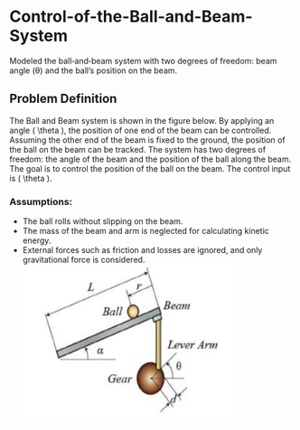 # Control-of-the-Ball-and-Beam-System
Modeled the ball‑and‑beam system with two degrees of freedom: beam angle (θ) and the ball’s position on the beam.
## Problem Definition

The Ball and Beam system is shown in the figure below. By applying an angle \( \theta \), the position of one end of the beam can be controlled. Assuming the other end of the beam is fixed to the ground, the position of the ball on the beam can be tracked. The system has two degrees of freedom: the angle of the beam and the position of the ball along the beam. The goal is to control the position of the ball on the beam. The control input is \( \theta \).

### Assumptions:
- The ball rolls without slipping on the beam.
- The mass of the beam and arm is neglected for calculating kinetic energy.
- External forces such as friction and losses are ignored, and only gravitational force is considered.
![Ball and Beam Image](https://github.com/PghGolafshan/Control-of-the-Ball-and-Beam-System/blob/main/Screenshot%202025-10-25%20140724.png?raw=true)
